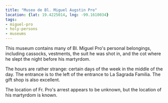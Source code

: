 ```yaml
---
title: "Museo de Bl. Miguel Augstin Pro"
location: {lat: 19.4225014, lng: -99.1610034}
tags:
- miguel-pro
- holy-persons
- museums
---
```


This museum contains many of Bl. Miguel Pro's personal belongings, including cassocks, vestments, the suit he was shot in, and the cot where he slept the night before his martyrdom.

The hours are rather strange: certain days of the week in the middle of the day.  The entrance is to the left of the entrance to La Sagrada Familia.  The gift shop is also excellent.

The location of Fr. Pro's arrest appears to be unknown, but the location of his martyrdom is known.
